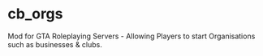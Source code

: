 # cb_orgs
Mod for GTA Roleplaying Servers - Allowing Players to start Organisations such as businesses &amp; clubs. 
